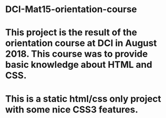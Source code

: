 # DCI-Mat15-orientation-course

# This project is the result of the orientation course at DCI in August 2018. This course was to provide basic knowledge about HTML and CSS. 
# This is a static html/css only project with some nice CSS3 features. 
